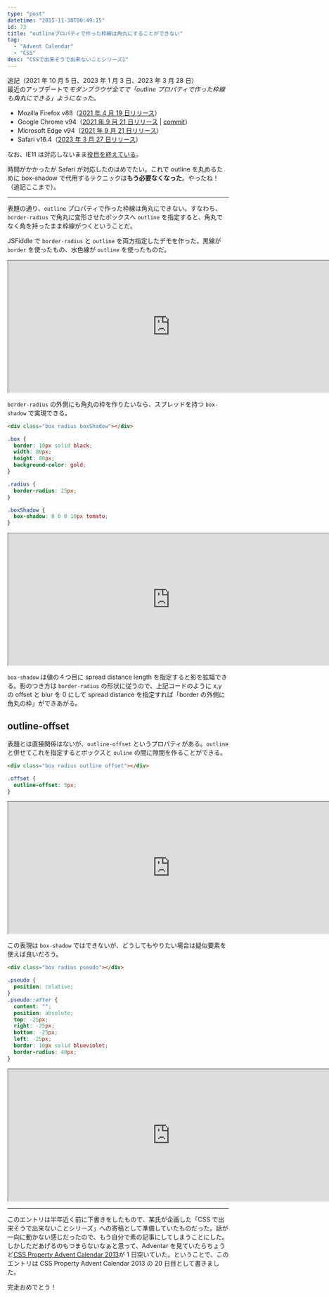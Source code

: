 ```yaml
---
type: "post"
datetime: "2015-11-30T00:49:15"
id: 73
title: "outlineプロパティで作った枠線は角丸にすることができない"
tag:
  - "Advent Calendar"
  - "CSS"
desc: "CSSで出来そうで出来ないことシリーズ1"
---
```


追記（2021 年 10 月 5 日、2023 年 1 月 3 日、2023 年 3 月 28 日）<br>
最近のアップデートで*モダンブラウザ全てで「outline プロパティで作った枠線も角丸にできる」ようになった*。

- Mozilla Firefox v88（[2021 年 4 月 19 日リリース](https://developer.mozilla.org/en-US/docs/Mozilla/Firefox/Releases/88#css)）
- Google Chrome v94（[2021 年 9 月 21 日リリース](https://chromereleases.googleblog.com/2021/09/stable-channel-update-for-desktop_21.html) | [commit](https://chromium.googlesource.com/chromium/src/+/a37e4a5a7f24b9a0b9e8263ece2dbba9b11d9976)）
- Microsoft Edge v94（[2021 年 9 月 21 日リリース](https://docs.microsoft.com/ja-jp/deployedge/microsoft-edge-relnote-stable-channel#version-94099231-september-24)）
- Safari v16.4（[2023 年 3 月 27 日リリース](https://webkit.org/blog/13966/webkit-features-in-safari-16-4/)）

なお、IE11 は対応しないまま[役目を終えている](https://blogs.windows.com/japan/2022/06/15/internet-explorer-11-is-no-longer-supported/)。

時間がかかったが Safari が対応したのはめでたい。これで outline を丸めるために box-shadow で代用するテクニックは**もう必要なくなった**。やったね！（追記ここまで）。

---

表題の通り、`outline` プロパティで作った枠線は角丸にできない。すなわち、`border-radius` で角丸に変形させたボックスへ `outline` を指定すると、角丸でなく角を持ったまま枠線がつくということだ。

JSFiddle で `border-radius` と `outline` を両方指定したデモを作った。黒線が `border` を使ったもの、水色線が `outline` を使ったものだ。

<iframe width="736" height="300" src="https://jsfiddle.net/otiext/f1ten76j/embedded/result,css,html/" allowfullscreen></iframe>

`border-radius` の外側にも角丸の枠を作りたいなら、スプレッドを持つ `box-shadow` で実現できる。

```html
<div class="box radius boxShadow"></div>
```

```css
.box {
  border: 10px solid black;
  width: 80px;
  height: 80px;
  background-color: gold;
}

.radius {
  border-radius: 25px;
}

.boxShadow {
  box-shadow: 0 0 0 10px tomato;
}
```

<iframe width="736" height="300" src="https://jsfiddle.net/otiext/f1ten76j/1/embedded/result,css,html/" allowfullscreen></iframe>

`box-shadow` は値の４つ目に spread distance length を指定すると影を拡幅できる。影のつき方は `border-radius` の形状に従うので、上記コードのように x,y の offset と blur を 0 にして spread distance を指定すれば「border の外側に角丸の枠」ができあがる。

## outline-offset

表題とは直接関係はないが、`outline-offset` というプロパティがある。`outline` と併せてこれを指定するとボックスと `ouline` の間に隙間を作ることができる。

```html
<div class="box radius outline offset"></div>
```

```css
.offset {
  outline-offset: 5px;
}
```

<iframe width="736" height="300" src="https://jsfiddle.net/otiext/f1ten76j/2/embedded/result,css,html/" allowfullscreen></iframe>

この表現は `box-shadow` ではできないが、どうしてもやりたい場合は疑似要素を使えば良いだろう。

```html
<div class="box radius pseudo"></div>
```

```css
.pseudo {
  position: relative;
}
.pseudo::after {
  content: "";
  position: absolute;
  top: -25px;
  right: -25px;
  bottom: -25px;
  left: -25px;
  border: 10px solid blueviolet;
  border-radius: 40px;
}
```

<iframe width="736" height="300" src="https://jsfiddle.net/otiext/f1ten76j/4/embedded/result,css,html/" allowfullscreen></iframe>

---

このエントリは半年近く前に下書きをしたもので、某氏が企画した「CSS で出来そうで出来ないことシリーズ」への寄稿として準備していたものだった。話が一向に動かない感じだったので、もう自分で素の記事にしてしまうことにした。しかしただあげるのもつまらないなぁと思って、Adventar を見ていたらちょうど[CSS Property Advent Calendar 2013](http://www.adventar.org/calendars/57)が 1 日空いていた。ということで、このエントリは CSS Property Advent Calendar 2013 の 20 日目として書きました。

完走おめでとう！
